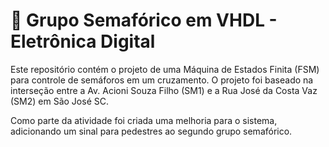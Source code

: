 # 🚦 Grupo Semafórico em VHDL - Eletrônica Digital


Este repositório contém o projeto de uma Máquina de Estados Finita (FSM) para controle de 
semáforos em um cruzamento. O projeto foi baseado na interseção entre a Av. Acioni Souza Filho 
(SM1) e a Rua José da Costa Vaz (SM2) em São José SC.

Como parte da atividade foi criada uma melhoria para o sistema, adicionando um sinal para pedestres 
ao segundo grupo semafórico.


